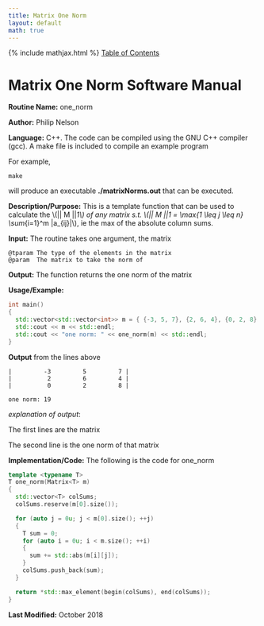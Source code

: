 ```yaml
---
title: Matrix One Norm
layout: default
math: true
---
```

{% include mathjax.html %}
<a href="https://philipnelson5.github.io/math4610/SoftwareManual"> Table of Contents </a>
# Matrix One Norm Software Manual

**Routine Name:** one_norm

**Author:** Philip Nelson

**Language:** C++. The code can be compiled using the GNU C++ compiler (gcc). A make file is included to compile an example program

For example,

```
make
```

will produce an executable **./matrixNorms.out** that can be executed.

**Description/Purpose:** This is a template function that can be used to calculate the \\(|| M ||_1\\) of any matrix s.t. \\(|| M ||_1 = \max_{1 \leq j \leq n} \sum_{i=1}^m |a_{ij}|\\), ie the max of the absolute column sums.

**Input:** The routine takes one argument, the matrix

```
@tparam The type of the elements in the matrix
@param  The matrix to take the norm of
```

**Output:** The function returns the one norm of the matrix

**Usage/Example:**

``` cpp
int main()
{
  std::vector<std::vector<int>> m = { {-3, 5, 7}, {2, 6, 4}, {0, 2, 8} };
  std::cout << m << std::endl;
  std::cout << "one norm: " << one_norm(m) << std::endl;
}
```

**Output** from the lines above
```
|         -3         5         7 |
|          2         6         4 |
|          0         2         8 |

one norm: 19
```

_explanation of output_:

The first lines are the matrix

The second line is the one norm of that matrix

**Implementation/Code:** The following is the code for one_norm

``` cpp
template <typename T>
T one_norm(Matrix<T> m)
{
  std::vector<T> colSums;
  colSums.reserve(m[0].size());

  for (auto j = 0u; j < m[0].size(); ++j)
  {
    T sum = 0;
    for (auto i = 0u; i < m.size(); ++i)
    {
      sum += std::abs(m[i][j]);
    }
    colSums.push_back(sum);
  }

  return *std::max_element(begin(colSums), end(colSums));
}
```

**Last Modified:** October 2018
